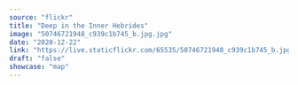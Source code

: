 ```yaml
---
source: "flickr"
title: "Deep in the Inner Hebrides"
image: "50746721948_c939c1b745_b.jpg.jpg"
date: "2020-12-22"
link: "https://live.staticflickr.com/65535/50746721948_c939c1b745_b.jpg"
draft: "false"
showcase: "map"
---
```

